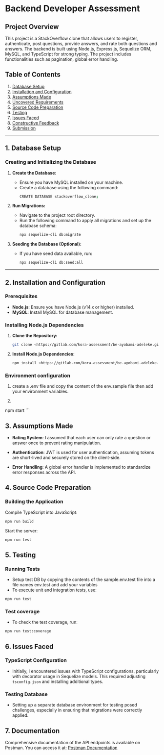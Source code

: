 # **Backend Developer Assessment**

## **Project Overview**

This project is a StackOverflow clone that allows users to register, authenticate, post questions, provide answers, and rate both questions and answers. The backend is built using Node.js, Express.js, Sequelize ORM, MySQL, and TypeScript for strong typing. The project includes functionalities such as pagination, global error handling.

## **Table of Contents**

1. [Database Setup](#database-setup)
2. [Installation and Configuration](#installation-and-configuration)
3. [Assumptions Made](#assumptions-made)
4. [Uncovered Requirements](#uncovered-requirements)
5. [Source Code Preparation](#source-code-preparation)
6. [Testing](#testing)
7. [Issues Faced](#issues-faced)
8. [Constructive Feedback](#constructive-feedback)
9. [Submission](#submission)

---



## **1. Database Setup**

### **Creating and Initializing the Database**

1. **Create the Database:**
   - Ensure you have MySQL installed on your machine.
   - Create a database using the following command:
     ```bash
     CREATE DATABASE stackoverflow_clone;
     ```

2. **Run Migrations:**
   - Navigate to the project root directory.
   - Run the following command to apply all migrations and set up the database schema:
     ```bash
     npx sequelize-cli db:migrate
     ```

3. **Seeding the Database (Optional):**
   - If you have seed data available, run:
     ```bash
     npx sequelize-cli db:seed:all
     ```

---

## **2. Installation and Configuration**

### **Prerequisites**

- **Node.js**: Ensure you have Node.js (v14.x or higher) installed.
- **MySQL**: Install MySQL for database management.

### **Installing Node.js Dependencies**

1. **Clone the Repository:**
   ```bash
   git clone <https://gitlab.com/kora-assessment/be-ayobami-adeleke.git>
    ```
2. **Install Node.js Dependencies:**
   ```bash
   npm install <https://gitlab.com/kora-assessment/be-ayobami-adeleke.git>
    ```
### **Environment configuration**
1. create a .env file and copy the content of the env.sample file then add your environment variables.
2.    ```bash
   npm start
    ```


## **3. Assumptions Made**

- **Rating System**: I assumed that each user can only rate a question or answer once to prevent rating manipulation.

- **Authentication**: JWT is used for user authentication, assuming tokens are short-lived and securely stored on the client-side.

- **Error Handling**: A global error handler is implemented to standardize error responses across the API.

## **4. Source Code Preparation**

### **Building the Application**

Compile TypeScript into JavaScript:
```bash
npm run build
```
Start the server:
```bash
npm run test
```

## **5. Testing**

### **Running Tests**
- Setup test DB by copying the contents of the sample.env.test file into a file names env.test and add your variables
- To execute unit and integration tests, use:
```bash
npm run test
```
### **Test coverage**
- To check the test coverage, run:
```bash
npm run test:coverage
```

## **6. Issues Faced**

### **TypeScript Configuration**
- Initially, I encountered issues with TypeScript configurations, particularly with decorator usage in Sequelize models. This required adjusting `tsconfig.json` and installing additional types.

### **Testing Database**
- Setting up a separate database environment for testing posed challenges, especially in ensuring that migrations were correctly applied.

## **7. Documentation**

Comprehensive documentation of the API endpoints is available on Postman. You can access it at: [Postman Documentation](<insert-link>)






